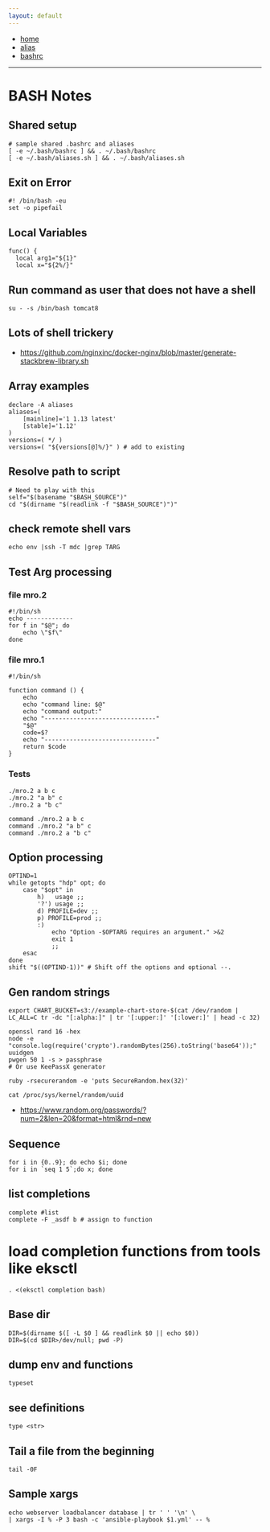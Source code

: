 ```yaml
---
layout: default
---
```

- [home](/index.md)
- [alias](/shell-bash-alias.md)
- [bashrc](/shell-bash-bashrc.md)

---
# BASH Notes

## Shared setup

```
# sample shared .bashrc and aliases
[ -e ~/.bash/bashrc ] && . ~/.bash/bashrc
[ -e ~/.bash/aliases.sh ] && . ~/.bash/aliases.sh
```

## Exit on Error
```
#! /bin/bash -eu
set -o pipefail
```

## Local Variables
```
func() {
  local arg1="${1}"
  local x="${2%/}"
```

## Run command as user that does not have a shell
```
su - -s /bin/bash tomcat8
```

## Lots of shell trickery

- <https://github.com/nginxinc/docker-nginx/blob/master/generate-stackbrew-library.sh>


## Array examples
```
declare -A aliases
aliases=(
	[mainline]='1 1.13 latest'
	[stable]='1.12'
)
versions=( */ )
versions=( "${versions[@]%/}" ) # add to existing
```

## Resolve path to script
```
# Need to play with this
self="$(basename "$BASH_SOURCE")"
cd "$(dirname "$(readlink -f "$BASH_SOURCE")")"
```

## check remote shell vars
```
echo env |ssh -T mdc |grep TARG
```

## Test Arg processing
### file mro.2
```
#!/bin/sh
echo -------------
for f in "$@"; do
    echo \"$f\"
done
```

### file mro.1
```
#!/bin/sh

function command () {
    echo
    echo "command line: $@"
    echo "command output:"
    echo "-------------------------------"
    "$@"
    code=$?
    echo "-------------------------------"
    return $code
}
```

### Tests
```
./mro.2 a b c
./mro.2 "a b" c
./mro.2 a "b c"

command ./mro.2 a b c
command ./mro.2 "a b" c
command ./mro.2 a "b c"
```

## Option processing
```
OPTIND=1
while getopts "hdp" opt; do
    case "$opt" in
        h)   usage ;;
        '?') usage ;;
        d) PROFILE=dev ;;
        p) PROFILE=prod ;;
        :)
            echo "Option -$OPTARG requires an argument." >&2
            exit 1
            ;;
    esac
done
shift "$((OPTIND-1))" # Shift off the options and optional --.
```

## Gen random strings
```
export CHART_BUCKET=s3://example-chart-store-$(cat /dev/random | LC_ALL=C tr -dc "[:alpha:]" | tr '[:upper:]' '[:lower:]' | head -c 32)

openssl rand 16 -hex
node -e "console.log(require('crypto').randomBytes(256).toString('base64'));"
uuidgen
pwgen 50 1 -s > passphrase
# Or use KeePassX generator

ruby -rsecurerandom -e 'puts SecureRandom.hex(32)'

cat /proc/sys/kernel/random/uuid

```
- <https://www.random.org/passwords/?num=2&len=20&format=html&rnd=new>

## Sequence
```
for i in {0..9}; do echo $i; done
for i in `seq 1 5`;do x; done
```

## list completions
```
complete #list
complete -F _asdf b # assign to function
```

# load completion functions from tools like eksctl
```
. <(eksctl completion bash)
```

## Base dir
```
DIR=$(dirname $([ -L $0 ] && readlink $0 || echo $0))
DIR=$(cd $DIR>/dev/null; pwd -P)
```

## dump env and functions
`typeset`

## see definitions
`type <str>`

## Tail a file from the beginning
`tail -0F`


## Sample xargs
```
echo webserver loadbalancer database | tr ' ' '\n' \
| xargs -I % -P 3 bash -c 'ansible-playbook $1.yml' -- %
```
